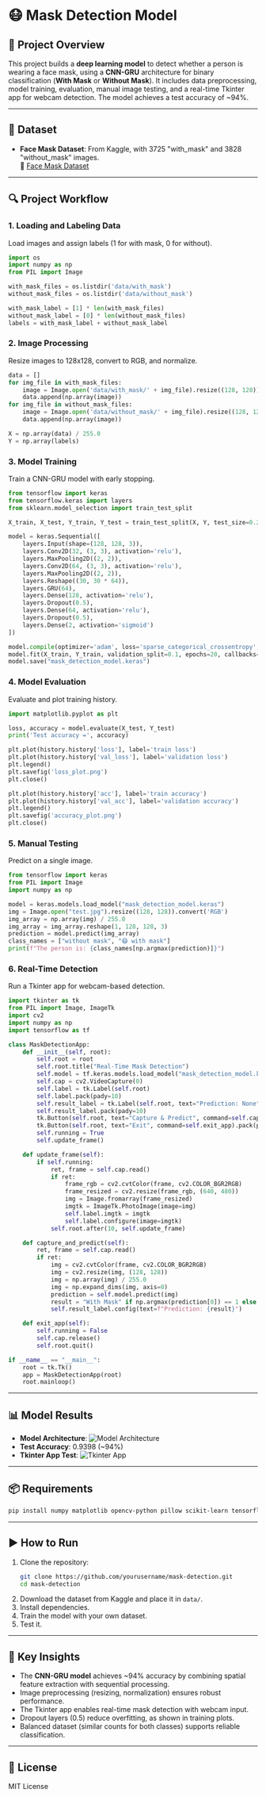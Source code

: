 # 😷 Mask Detection Model

## 📌 Project Overview
This project builds a **deep learning model** to detect whether a person is wearing a face mask, using a **CNN-GRU** architecture for binary classification (**With Mask** or **Without Mask**). It includes data preprocessing, model training, evaluation, manual image testing, and a real-time Tkinter app for webcam detection. The model achieves a test accuracy of ~94%.

---

## 📂 Dataset
- **Face Mask Dataset**: From Kaggle, with 3725 "with_mask" and 3828 "without_mask" images.  
  🔗 [Face Mask Dataset](https://www.kaggle.com/datasets/omkargurav/face-mask-dataset)

---

## 🔍 Project Workflow

### **1. Loading and Labeling Data**
Load images and assign labels (1 for with mask, 0 for without).

```python
import os
import numpy as np
from PIL import Image

with_mask_files = os.listdir('data/with_mask')
without_mask_files = os.listdir('data/without_mask')

with_mask_label = [1] * len(with_mask_files)
without_mask_label = [0] * len(without_mask_files)
labels = with_mask_label + without_mask_label
```

### **2. Image Processing**
Resize images to 128x128, convert to RGB, and normalize.

```python
data = []
for img_file in with_mask_files:
    image = Image.open('data/with_mask/' + img_file).resize((128, 128)).convert('RGB')
    data.append(np.array(image))
for img_file in without_mask_files:
    image = Image.open('data/without_mask/' + img_file).resize((128, 128)).convert('RGB')
    data.append(np.array(image))

X = np.array(data) / 255.0
Y = np.array(labels)
```

### **3. Model Training**
Train a CNN-GRU model with early stopping.

```python
from tensorflow import keras
from tensorflow.keras import layers
from sklearn.model_selection import train_test_split

X_train, X_test, Y_train, Y_test = train_test_split(X, Y, test_size=0.2, random_state=2)

model = keras.Sequential([
    layers.Input(shape=(128, 128, 3)),
    layers.Conv2D(32, (3, 3), activation='relu'),
    layers.MaxPooling2D((2, 2)),
    layers.Conv2D(64, (3, 3), activation='relu'),
    layers.MaxPooling2D((2, 2)),
    layers.Reshape((30, 30 * 64)),
    layers.GRU(64),
    layers.Dense(128, activation='relu'),
    layers.Dropout(0.5),
    layers.Dense(64, activation='relu'),
    layers.Dropout(0.5),
    layers.Dense(2, activation='sigmoid')
])

model.compile(optimizer='adam', loss='sparse_categorical_crossentropy', metrics=['acc'])
model.fit(X_train, Y_train, validation_split=0.1, epochs=20, callbacks=[keras.callbacks.EarlyStopping(patience=3)])
model.save("mask_detection_model.keras")
```

### **4. Model Evaluation**
Evaluate and plot training history.

```python
import matplotlib.pyplot as plt

loss, accuracy = model.evaluate(X_test, Y_test)
print('Test accuracy =', accuracy)

plt.plot(history.history['loss'], label='train loss')
plt.plot(history.history['val_loss'], label='validation loss')
plt.legend()
plt.savefig('loss_plot.png')
plt.close()

plt.plot(history.history['acc'], label='train accuracy')
plt.plot(history.history['val_acc'], label='validation accuracy')
plt.legend()
plt.savefig('accuracy_plot.png')
plt.close()
```

### **5. Manual Testing**
Predict on a single image.

```python
from tensorflow import keras
from PIL import Image
import numpy as np

model = keras.models.load_model("mask_detection_model.keras")
img = Image.open("test.jpg").resize((128, 128)).convert('RGB')
img_array = np.array(img) / 255.0
img_array = img_array.reshape(1, 128, 128, 3)
prediction = model.predict(img_array)
class_names = ["without mask", "😷 with mask"]
print(f"The person is: {class_names[np.argmax(prediction)]}")
```

### **6. Real-Time Detection**
Run a Tkinter app for webcam-based detection.

```python
import tkinter as tk
from PIL import Image, ImageTk
import cv2
import numpy as np
import tensorflow as tf

class MaskDetectionApp:
    def __init__(self, root):
        self.root = root
        self.root.title("Real-Time Mask Detection")
        self.model = tf.keras.models.load_model("mask_detection_model.keras")
        self.cap = cv2.VideoCapture(0)
        self.label = tk.Label(self.root)
        self.label.pack(pady=10)
        self.result_label = tk.Label(self.root, text="Prediction: None", font=("Arial", 14))
        self.result_label.pack(pady=10)
        tk.Button(self.root, text="Capture & Predict", command=self.capture_and_predict).pack(pady=5)
        tk.Button(self.root, text="Exit", command=self.exit_app).pack(pady=5)
        self.running = True
        self.update_frame()

    def update_frame(self):
        if self.running:
            ret, frame = self.cap.read()
            if ret:
                frame_rgb = cv2.cvtColor(frame, cv2.COLOR_BGR2RGB)
                frame_resized = cv2.resize(frame_rgb, (640, 480))
                img = Image.fromarray(frame_resized)
                imgtk = ImageTk.PhotoImage(image=img)
                self.label.imgtk = imgtk
                self.label.configure(image=imgtk)
            self.root.after(10, self.update_frame)

    def capture_and_predict(self):
        ret, frame = self.cap.read()
        if ret:
            img = cv2.cvtColor(frame, cv2.COLOR_BGR2RGB)
            img = cv2.resize(img, (128, 128))
            img = np.array(img) / 255.0
            img = np.expand_dims(img, axis=0)
            prediction = self.model.predict(img)
            result = "With Mask" if np.argmax(prediction[0]) == 1 else "Without Mask"
            self.result_label.config(text=f"Prediction: {result}")

    def exit_app(self):
        self.running = False
        self.cap.release()
        self.root.quit()

if __name__ == "__main__":
    root = tk.Tk()
    app = MaskDetectionApp(root)
    root.mainloop()
```

---

## 📊 Model Results
- **Model Architecture**: ![Model Architecture](model.png)
- **Test Accuracy**: 0.9398 (~94%)
- **Tkinter App Test**: ![Tkinter App](Tkinter_test.png)

---

## 📦 Requirements
```bash
pip install numpy matplotlib opencv-python pillow scikit-learn tensorflow keras
```

---

## ▶️ How to Run
1. Clone the repository:
   ```bash
   git clone https://github.com/yourusername/mask-detection.git
   cd mask-detection
   ```
2. Download the dataset from Kaggle and place it in `data/`.
3. Install dependencies.
4. Train the model with your own dataset. 
5. Test it.

---

## 📌 Key Insights
- The **CNN-GRU model** achieves ~94% accuracy by combining spatial feature extraction with sequential processing.
- Image preprocessing (resizing, normalization) ensures robust performance.
- The Tkinter app enables real-time mask detection with webcam input.
- Dropout layers (0.5) reduce overfitting, as shown in training plots.
- Balanced dataset (similar counts for both classes) supports reliable classification.

---

## 📜 License
MIT License
